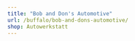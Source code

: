 ```yaml
---
title: "Bob and Don's Automotive"
url: /buffalo/bob-and-dons-automotive/
shop: Autowerkstatt
---
```

